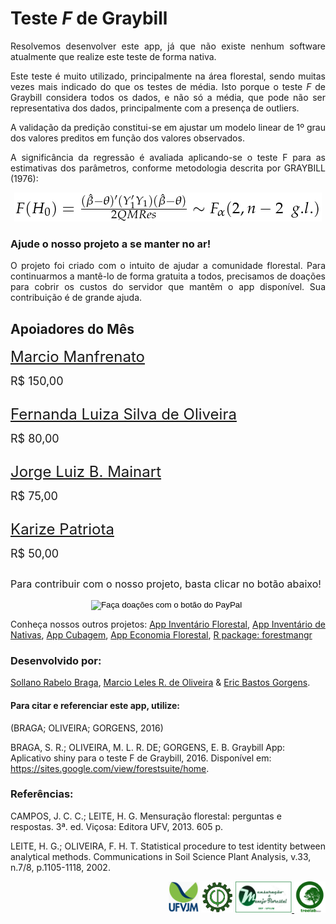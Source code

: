 # Teste *F* de Graybill 

<div style="text-align:justify">

<p>Resolvemos desenvolver este app, já que não existe nenhum software atualmente que realize este teste de forma nativa. </p>

<p>Este teste é muito utilizado, principalmente na área florestal, sendo muitas vezes mais indicado do que os testes de média. Isto porque o teste <i>F</i> de Graybill considera todos os dados, e não só a média, que pode não ser representativa dos dados, principalmente com a presença de outliers. 

A validação da predição constitui-se em ajustar um modelo linear de 1º
grau dos valores preditos em função dos valores observados.</p>

A significância da regressão é avaliada aplicando-se o teste F para as
estimativas dos parâmetros, conforme metodologia descrita por GRAYBILL
(1976):</p>
</div>

<div style="text-align:center"><img src="www/graybill_formula.png" /></div>

### Ajude o nosso projeto a se manter no ar!

<div style="text-align:justify">
O projeto foi criado com o intuito de ajudar a comunidade florestal. Para continuarmos a mantê-lo de forma gratuita a todos,
precisamos de doações para cobrir os custos do servidor que mantêm o app disponível. Sua contribuição é de grande ajuda.
</div>

## Apoiadores do Mês 

<div><p style="float:left;">

<p><font size="5"><a href="https://www.linkedin.com/in/marcio-manfrenato-80032ba6/">Marcio Manfrenato</a></font></p>
  
<p><font size="4"> R$ 150,00 </font></p>
      
        
</div>
        
<div style="clear: left;"></div>

<div><p style="float:left;">
 
<p><font size="5"><a href="https://www.linkedin.com/in/fernanda-luiza-silva-de-oliveira-0a3bbb43/">Fernanda Luiza Silva de Oliveira</a></font></p>
        
<p><font size="4"> R$ 80,00</font></p>
      
</div>
        
<div style="clear: left;"></div>


<div><p style="float:left;">
  
<p><font size="5"><a href="https://www.linkedin.com/in/jorge-luiz-b-mainart-15442866/">Jorge Luiz B. Mainart</a></font></p>
    
<p><font size="4"> R$ 75,00</font></p>
      
</div>
        
<div style="clear: left;"></div>

<div><p style="float:left;">
  
<p><font size="5"><a href="https://www.linkedin.com/in/karize-patriota-80927258/">Karize Patriota</a></font></p>
  
<p><font size="4"> R$ 50,00</font></p>
      
</div>
        
<div style="clear: left;"></div>

<p><font size="3">  Para contribuir com o nosso projeto, basta clicar no botão abaixo!</font></p>

<div style="text-align:center">
<form action="https://www.paypal.com/cgi-bin/webscr" method="post" target="_top">
<input type="hidden" name="cmd" value="_s-xclick" />
<input type="hidden" name="hosted_button_id" value="JVF7VGRMANRC6" />
<input type="image" src="https://www.paypalobjects.com/pt_BR/BR/i/btn/btn_donateCC_LG.gif" border="0" name="submit" title="PayPal - The safer, easier way to pay online!" alt="Faça doações com o botão do PayPal" />
<img alt="" border="0" src="https://www.paypal.com/pt_BR/i/scr/pixel.gif" width="1" height="1" />
</form>
</div>

Conheça nossos outros projetos:
[App Inventário Florestal](http://52.87.251.141/shiny/inventario_app/),
[App Inventário de Nativas](http://52.87.251.141/shiny/nativas_app/),
[App Cubagem](http://52.87.251.141/shiny/cubagem_app/),
[App Economia Florestal](http://52.87.251.141/shiny/forest_economy_app/),
[R package: forestmangr](https://github.com/sollano/forestmangr#readme)

### Desenvolvido por:

[Sollano Rabelo Braga](https://www.linkedin.com/in/sollano/ "LinkedIn"),
[Marcio Leles R. de Oliveira](http://lattes.cnpq.br/1808132114787261 "Curriculum Lattes") &
[Eric Bastos Gorgens](http://lattes.cnpq.br/2266409430041146 "Curriculum Lattes").

#### Para citar e referenciar este app, utilize:

(BRAGA; OLIVEIRA; GORGENS, 2016)

BRAGA, S. R.; OLIVEIRA, M. L. R. DE; GORGENS, E. B. Graybill App: Aplicativo shiny para o teste F de Graybill, 2016. Disponível em: <https://sites.google.com/view/forestsuite/home>.

### Referências:

CAMPOS, J. C. C.; LEITE, H. G. Mensuração florestal: perguntas e respostas. 3ª. ed. Viçosa: Editora UFV, 2013. 605 p.

LEITE, H. G.; OLIVEIRA, F. H. T. Statistical procedure to test identity between analytical methods. Communications in Soil Science Plant Analysis, v.33, n.7/8, p.1105-1118, 2002. 

<div style="text-align:right">
<a href="http://www.ufvjm.edu.br/"><img src="www/UFVJM_logo2.png" width="50" height="50"/></a>
<img src="www/EF_logo.png" width="50" height="50" />
<a href="http://marcioromarco.webnode.com/"><img src="www/GEMMF_logo.png" width="90" height="50"/> </a>
<a href="https://sites.google.com/view/forestsuite/home"><img src="www/LAB_logo.png" width="50" height="50" /></a>
</div>

